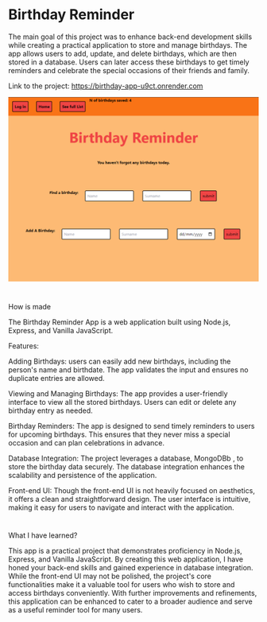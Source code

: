 # Birthday Reminder 

The main goal of this project was to enhance back-end development skills while creating a practical application to store and manage birthdays. The app allows users to add, update, and delete birthdays, which are then stored in a database. Users can later access these birthdays to get timely reminders and celebrate the special occasions of their friends and family.

Link to the project: https://birthday-app-u9ct.onrender.com

<img width="700px" heigth="900" src="./public/assets/birthday-project-img.png">

#

How is made

The Birthday Reminder App is a web application built using Node.js, Express, and Vanilla JavaScript. 

Features:

Adding Birthdays: users can easily add new birthdays, including the person's name and birthdate. The app validates the input and ensures no duplicate entries are allowed.

Viewing and Managing Birthdays: The app provides a user-friendly interface to view all the stored birthdays. Users can edit or delete any birthday entry as needed.

Birthday Reminders: The app is designed to send timely reminders to users for upcoming birthdays. This ensures that they never miss a special occasion and can plan celebrations in advance.

Database Integration: The project leverages a database, MongoDBb , to store the birthday data securely. The database integration enhances the scalability and persistence of the application.

Front-end UI: Though the front-end UI is not heavily focused on aesthetics, it offers a clean and straightforward design. The user interface is intuitive, making it easy for users to navigate and interact with the application.

#

What I have learned?

This app is a practical project that demonstrates proficiency in Node.js, Express, and Vanilla JavaScript. By creating this web application, I have honed your back-end skills and gained experience in database integration. While the front-end UI may not be polished, the project's core functionalities make it a valuable tool for users who wish to store and access birthdays conveniently. With further improvements and refinements, this application can be enhanced to cater to a broader audience and serve as a useful reminder tool for many users.

